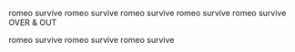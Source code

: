 romeo survive
romeo survive
romeo survive
romeo survive
romeo survive
OVER & OUT

romeo survive
romeo survive
romeo survive
